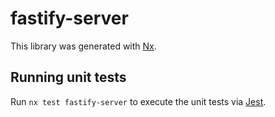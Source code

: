 # fastify-server

This library was generated with [Nx](https://nx.dev).

## Running unit tests

Run `nx test fastify-server` to execute the unit tests via [Jest](https://jestjs.io).
